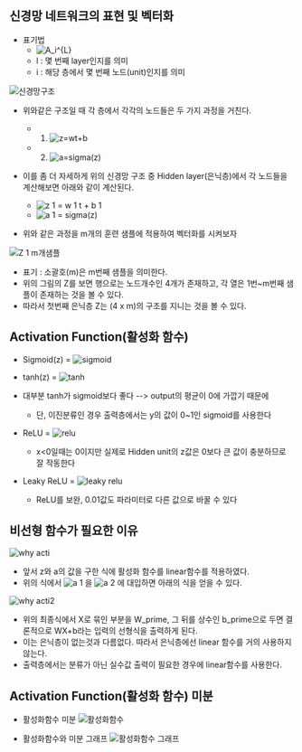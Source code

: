 ## 신경망 네트워크의 표현 및 벡터화


* 표기법
	- ![A_i^{L}](https://user-images.githubusercontent.com/46666862/71478013-b0ebb500-2830-11ea-979c-dbb15b94455f.gif)
	- l : 몇 번째 layer인지를 의미  
	- i : 해당 층에서 몇 번째 노드(unit)인지를 의미


![신경망구조](https://user-images.githubusercontent.com/46666862/71477954-6407de80-2830-11ea-9a5a-0d4131877e47.png)


* 위와같은 구조일 때 각 층에서 각각의 노드들은 두 가지 과정을 거친다.  
	- 1. ![z=wt+b](https://user-images.githubusercontent.com/46666862/71478142-674f9a00-2831-11ea-8cd9-3a3025ce0817.gif)
	- 2. ![a=sigma(z)](https://user-images.githubusercontent.com/46666862/71478141-674f9a00-2831-11ea-9795-042b7e548de8.gif)
	
	
* 이를 좀 더 자세하게 위의 신경망 구조 중 Hidden layer(은닉층)에서 각 노드들을 계산해보면 아래와 같이 계산된다.  
	- ![z 1  = w 1 t + b 1](https://user-images.githubusercontent.com/46666862/71478322-53586800-2832-11ea-9025-9cdbe9db532e.gif)
	- ![a 1 = sigma(z)](https://user-images.githubusercontent.com/46666862/71478320-53586800-2832-11ea-9f49-4c2c89678bec.gif)
	
	
* 위와 같은 과정을 m개의 훈련 샘플에 적용하여 벡터화를 시켜보자

![Z 1  m개샘플](https://user-images.githubusercontent.com/46666862/71478553-a979db00-2833-11ea-99ed-1953a80436b9.gif)
- 표기 : 소괄호(m)은 m번째 샘플을 의미한다.    
- 위의 그림의 Z를 보면 행으로는 노드개수인 4개가 존재하고, 각 열은 1번~m번째 샘플이 존재하는 것을 볼 수 있다.  
- 따라서 첫번째 은닉층 Z는 (4 x m)의 구조를 지니는 것을 볼 수 있다.



## Activation Function(활성화 함수)


* Sigmoid(z) = ![sigmoid](https://user-images.githubusercontent.com/46666862/71478859-16da3b80-2835-11ea-9c0b-d5fbec935ee4.gif)


* tanh(z) = ![tanh](https://user-images.githubusercontent.com/46666862/71478858-1641a500-2835-11ea-8e0b-269a4818c6b5.gif)


* 대부분 tanh가 sigmoid보다 좋다 --> output의 평균이 0에 가깝기 때문에
	- 단, 이진분류인 경우 출력층에서는 y의 값이 0~1인 sigmoid를 사용한다



* ReLU = ![relu](https://user-images.githubusercontent.com/46666862/71478861-16da3b80-2835-11ea-946b-c4a918cd5d4d.gif)
	- x<0일때는 0이지만 실제로 Hidden unit의 z값은 0보다 큰 값이 충분하므로 잘 작동한다

	
* Leaky ReLU = ![leaky relu](https://user-images.githubusercontent.com/46666862/71478860-16da3b80-2835-11ea-9117-2a943c6c0874.gif)
	- ReLU를 보완, 0.01값도 파라미터로 다른 값으로 바꿀 수 있다


## 비선형 함수가 필요한 이유


![why acti](https://user-images.githubusercontent.com/46666862/71479250-df6c8e80-2836-11ea-9dee-14fcec4125f1.gif)

- 앞서 z와 a의 값을 구한 식에 활성화 함수를 linear함수를 적용하였다.
- 위의 식에서 ![a 1](https://user-images.githubusercontent.com/46666862/71479309-25295700-2837-11ea-84ba-3bba55d048dc.gif) 을 ![a 2](https://user-images.githubusercontent.com/46666862/71479338-4c802400-2837-11ea-8a19-14c9d5b57bff.gif)
에 대입하면 아래의 식을 얻을 수 있다.


![why acti2](https://user-images.githubusercontent.com/46666862/71479249-df6c8e80-2836-11ea-9ffd-8c0c3f8c8341.gif)

- 위의 최종식에서 X로 묶인 부분을 W_prime, 그 뒤를 상수인 b_prime으로 두면 결론적으로 WX+b라는 입력의 선형식을 출력하게 된다.  
- 이는 은닉층이 없는것과 다름없다. 따라서 은닉층에선 linear 함수를 거의 사용하지 않는다.  
- 출력층에서는 분류가 아닌 실수값 출력이 필요한 경우에 linear함수를 사용한다.




## Activation Function(활성화 함수) 미분

- 활성화함수 미분
![활성화함수](https://user-images.githubusercontent.com/46666862/71479623-7ede5100-2838-11ea-837c-a681ba443d8f.PNG)


- 활성화함수와 미분 그래프
![활성화함수 그래프](https://user-images.githubusercontent.com/46666862/71479620-7e45ba80-2838-11ea-84c6-8e7e8aff9316.png)





